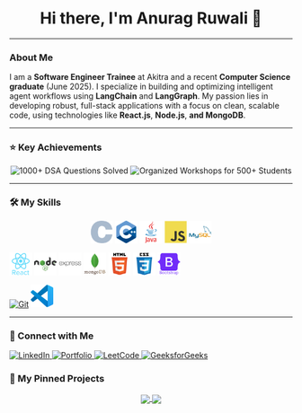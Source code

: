 <div align="center">
  <h1>
    Hi there, I'm Anurag Ruwali 👋
  </h1>
</div>

---

### About Me

I am a **Software Engineer Trainee** at Akitra and a recent **Computer Science graduate** (June 2025). I specialize in building and optimizing intelligent agent workflows using **LangChain** and **LangGraph**. My passion lies in developing robust, full-stack applications with a focus on clean, scalable code, using technologies like **React.js**, **Node.js**, **and MongoDB**.

---

### ⭐ Key Achievements

<p align="center">
<!--   <img src="https://img.shields.io/badge/CodeBugger_Rank-AIR_16-blue?style=for-the-badge&logo=Coding Ninjas&logoColor=white" alt="CodeBugger Rank"/> -->
  <img src="https://img.shields.io/badge/DSA_Problems_Solved-1000+-orange?style=for-the-badge&logo=LeetCode&logoColor=white" alt="1000+ DSA Questions Solved"/>
  <img src="https://img.shields.io/badge/Organized_Workshops-500+_Students-green?style=for-the-badge&logo=Google-for-Education&logoColor=white" alt="Organized Workshops for 500+ Students"/>
</p>

---

### 🛠️ My Skills

<p align="center">
  <a href="#"><img src="https://raw.githubusercontent.com/devicons/devicon/master/icons/c/c-original.svg" alt="C" width="40" height="40"/></a>
  <a href="#"><img src="https://raw.githubusercontent.com/devicons/devicon/master/icons/cplusplus/cplusplus-original.svg" alt="C++" width="40" height="40"/></a>
  <a href="#"><img src="https://raw.githubusercontent.com/devicons/devicon/master/icons/java/java-original-wordmark.svg" alt="Java" width="40" height="40"/></a>
  <a href="#"><img src="https://raw.githubusercontent.com/devicons/devicon/master/icons/javascript/javascript-original.svg" alt="JavaScript" width="40" height="40"/></a>
  <a href="#"><img src="https://raw.githubusercontent.com/devicons/devicon/master/icons/mysql/mysql-original-wordmark.svg" alt="MySQL" width="40" height="40"/></a>
  
  <a href="#"><img src="https://raw.githubusercontent.com/devicons/devicon/master/icons/react/react-original-wordmark.svg" alt="React" width="40" height="40"/></a>
  <a href="#"><img src="https://raw.githubusercontent.com/devicons/devicon/master/icons/nodejs/nodejs-original-wordmark.svg" alt="Node.js" width="40" height="40"/></a>
  <a href="#"><img src="https://raw.githubusercontent.com/devicons/devicon/master/icons/express/express-original-wordmark.svg" alt="Express.js" width="40" height="40"/></a>
  <a href="#"><img src="https://raw.githubusercontent.com/devicons/devicon/master/icons/mongodb/mongodb-original-wordmark.svg" alt="MongoDB" width="40" height="40"/></a>
  <a href="#"><img src="https://raw.githubusercontent.com/devicons/devicon/master/icons/html5/html5-original-wordmark.svg" alt="HTML5" width="40" height="40"/></a>
  <a href="#"><img src="https://raw.githubusercontent.com/devicons/devicon/master/icons/css3/css3-original-wordmark.svg" alt="CSS3" width="40" height="40"/></a>
  <a href="#"><img src="https://raw.githubusercontent.com/devicons/devicon/master/icons/bootstrap/bootstrap-plain-wordmark.svg" alt="Bootstrap" width="40" height="40"/></a>
  
  <a href="#"><img src="https://www.vectorlogo.zone/logos/git-scm/git-scm-icon.svg" alt="Git" width="40" height="40"/></a>
  <a href="#"><img src="https://raw.githubusercontent.com/devicons/devicon/master/icons/vscode/vscode-original.svg" alt="VS Code" width="40" height="40"/></a>
</p>

---

### 🔗 Connect with Me

<p align="left">
  <a href="https://www.linkedin.com/in/anurag-ruwali-8b5439222/" target="_blank">
    <img src="https://img.shields.io/badge/LinkedIn-0077B5?style=for-the-badge&logo=linkedin&logoColor=white" alt="LinkedIn"/>
  </a>
  <a href="https://personal-portfolio-six-drab-33.vercel.app/" target="_blank">
    <img src="https://img.shields.io/badge/Portfolio-343434?style=for-the-badge&logo=google-chrome&logoColor=white" alt="Portfolio"/>
  </a>
  <a href="https://leetcode.com/u/anuragruwali484/" target="_blank">
    <img src="https://img.shields.io/badge/LeetCode-FFA116?style=for-the-badge&logo=LeetCode&logoColor=black" alt="LeetCode"/>
  </a>
  <a href="https://www.geeksforgeeks.org/user/anuragruamqv/" target="_blank">
    <img src="https://img.shields.io/badge/GeeksforGeeks-298D46?style=for-the-badge&logo=geeksforgeeks&logoColor=white" alt="GeeksforGeeks"/>
  </a>
</p>



### 🚀 My Pinned Projects

<p align="center">
  <a href="https://github.com/anurag484/AlgorithmVisualizer">
    <img align="center" src="https://github-readme-stats.vercel.app/api/pin/?username=anurag484&repo=AlgorithmVisualizer&theme=tokyonight" />
  </a>
  <a href="https://github.com/anurag484/food-delivery">
    <img align="center" src="https://github-readme-stats.vercel.app/api/pin/?username=anurag484&repo=food-delivery&theme=tokyonight" />
  </a>
</p>
